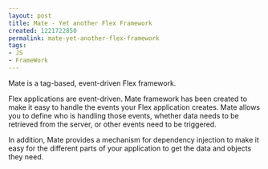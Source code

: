 ```yaml
---
layout: post
title: Mate - Yet another Flex Framework
created: 1221722850
permalink: mate-yet-another-flex-framework
tags:
- JS
- FrameWork
---
```

<p>Mate is a tag-based, event-driven Flex framework.</p><p>Flex applications are event-driven. Mate framework has been created to make it easy to handle the events your Flex application creates. Mate allows you to define who is handling those events, whether data needs to be retrieved from the server, or other events need to be triggered.</p><p>In addition, Mate provides a mechanism for dependency injection to make it easy for the different parts of your application to get the data and objects they need.</p>
